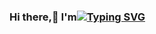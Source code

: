 ### Hi there,👋 I'm[![Typing SVG](https://readme-typing-svg.herokuapp.com?font=Fira+Code&pause=1000&color=F76D2C&random=false&width=435&lines=Anastasiia)](https://git.io/typing-svg)

<!--
**Stellareign/Stellareign** is a ✨ _special_ ✨ repository because its `README.md` (this file) appears on your GitHub profile.

Here are some ideas to get you started:

- 🔭 I’m currently working on ...
- 🌱 I’m currently learning ...
- 👯 I’m looking to collaborate on ...
- 🤔 I’m looking for help with ...
- 💬 Ask me about ...
- 📫 How to reach me: ...
- 😄 Pronouns: ...
- ⚡ Fun fact: ...
-->
